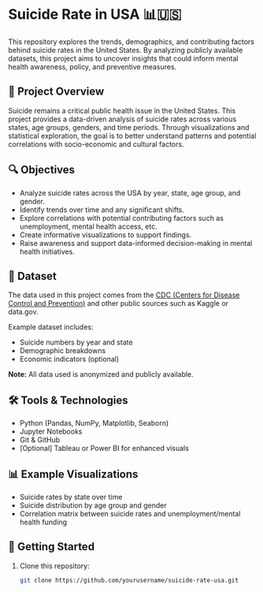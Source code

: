 # Suicide Rate in USA 📊🇺🇸

This repository explores the trends, demographics, and contributing factors behind suicide rates in the United States. By analyzing publicly available datasets, this project aims to uncover insights that could inform mental health awareness, policy, and preventive measures.

## 📌 Project Overview

Suicide remains a critical public health issue in the United States. This project provides a data-driven analysis of suicide rates across various states, age groups, genders, and time periods. Through visualizations and statistical exploration, the goal is to better understand patterns and potential correlations with socio-economic and cultural factors.

## 🔍 Objectives

- Analyze suicide rates across the USA by year, state, age group, and gender.
- Identify trends over time and any significant shifts.
- Explore correlations with potential contributing factors such as unemployment, mental health access, etc.
- Create informative visualizations to support findings.
- Raise awareness and support data-informed decision-making in mental health initiatives.

## 📁 Dataset

The data used in this project comes from the [CDC (Centers for Disease Control and Prevention)](https://www.cdc.gov) and other public sources such as Kaggle or data.gov. 

Example dataset includes:
- Suicide numbers by year and state
- Demographic breakdowns
- Economic indicators (optional)
  
**Note:** All data used is anonymized and publicly available.

## 🛠️ Tools & Technologies

- Python (Pandas, NumPy, Matplotlib, Seaborn)
- Jupyter Notebooks
- Git & GitHub
- [Optional] Tableau or Power BI for enhanced visuals

## 📊 Example Visualizations

- Suicide rates by state over time
- Suicide distribution by age group and gender
- Correlation matrix between suicide rates and unemployment/mental health funding

## 🚀 Getting Started

1. Clone this repository:
   ```bash
   git clone https://github.com/yourusername/suicide-rate-usa.git
